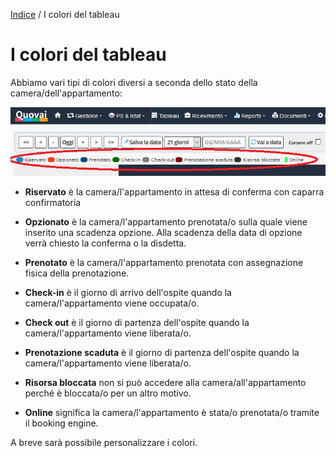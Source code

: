 [Indice](index.html) / I colori del tableau

# I colori del tableau
  
Abbiamo vari tipi di colori diversi a seconda dello stato della camera/dell'appartamento:

![](images/i-colori-del-tableau-001.png)

 - **Riservato** è la camera/l'appartamento in attesa di conferma con caparra confirmatoria
 
 - **Opzionato** è la camera/l'appartamento prenotata/o sulla quale viene inserito una scadenza opzione. Alla scadenza della data di opzione verrà chiesto la conferma o la disdetta.
 
 - **Prenotato** è la camera/l'appartamento prenotata con assegnazione fisica della prenotazione. 
 
 - **Check-in** è il giorno di arrivo dell'ospite quando la camera/l'appartamento viene occupata/o. 
 
 - **Check out** è il giorno di partenza dell'ospite quando la camera/l'appartamento viene liberata/o.

 - **Prenotazione scaduta** è il giorno di partenza dell'ospite quando la camera/l'appartamento viene liberata/o.
 
 -  **Risorsa bloccata** non si può accedere alla camera/all'appartamento perché è bloccata/o per un altro motivo.
 
 - **Online** significa la camera/l'appartamento è stata/o prenotata/o tramite il booking engine.
 
 A breve sarà possibile personalizzare i colori.
